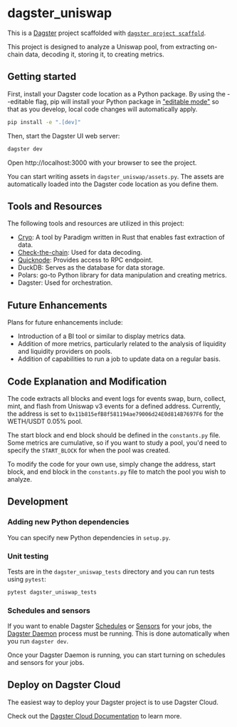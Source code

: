 # dagster_uniswap

This is a [Dagster](https://dagster.io/) project scaffolded with [`dagster project scaffold`](https://docs.dagster.io/getting-started/create-new-project).

This project is designed to analyze a Uniswap pool, from extracting on-chain data, decoding it, storing it, to creating metrics. 

## Getting started

First, install your Dagster code location as a Python package. By using the --editable flag, pip will install your Python package in ["editable mode"](https://pip.pypa.io/en/latest/topics/local-project-installs/#editable-installs) so that as you develop, local code changes will automatically apply.

```bash
pip install -e ".[dev]"
```

Then, start the Dagster UI web server:

```bash
dagster dev
```

Open http://localhost:3000 with your browser to see the project.

You can start writing assets in `dagster_uniswap/assets.py`. The assets are automatically loaded into the Dagster code location as you define them.

## Tools and Resources

The following tools and resources are utilized in this project:

- [Cryo](https://github.com/paradigmxyz/cryo): A tool by Paradigm written in Rust that enables fast extraction of data.
- [Check-the-chain](https://github.com/checkthechain/checkthechain): Used for data decoding.
- [Quicknode](https://www.quicknode.com/): Provides access to RPC endpoint.
- DuckDB: Serves as the database for data storage.
- Polars: go-to Python library for data manipulation and creating metrics.
- Dagster: Used for orchestration.

## Future Enhancements

Plans for future enhancements include:

- Introduction of a BI tool or similar to display metrics data.
- Addition of more metrics, particularly related to the analysis of liquidity and liquidity providers on pools.
- Addition of capabilities to run a job to update data on a regular basis.

## Code Explanation and Modification

The code extracts all blocks and event logs for events swap, burn, collect, mint, and flash from Uniswap v3 events for a defined address. Currently, the address is set to `0x11b815efB8f581194ae79006d24E0d814B7697F6` for the WETH/USDT 0.05% pool. 

The start block and end block should be defined in the `constants.py` file. Some metrics are cumulative, so if you want to study a pool, you'd need to specify the `START_BLOCK` for when the pool was created. 

To modify the code for your own use, simply change the address, start block, and end block in the `constants.py` file to match the pool you wish to analyze.

## Development

### Adding new Python dependencies

You can specify new Python dependencies in `setup.py`.

### Unit testing

Tests are in the `dagster_uniswap_tests` directory and you can run tests using `pytest`:

```bash
pytest dagster_uniswap_tests
```

### Schedules and sensors

If you want to enable Dagster [Schedules](https://docs.dagster.io/concepts/partitions-schedules-sensors/schedules) or [Sensors](https://docs.dagster.io/concepts/partitions-schedules-sensors/sensors) for your jobs, the [Dagster Daemon](https://docs.dagster.io/deployment/dagster-daemon) process must be running. This is done automatically when you run `dagster dev`.

Once your Dagster Daemon is running, you can start turning on schedules and sensors for your jobs.

## Deploy on Dagster Cloud

The easiest way to deploy your Dagster project is to use Dagster Cloud.

Check out the [Dagster Cloud Documentation](https://docs.dagster.cloud) to learn more.
